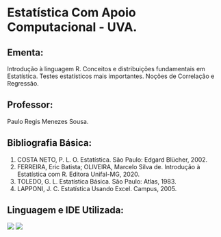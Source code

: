 # Estatística Com Apoio Computacional - UVA.

## Ementa:
Introdução à linguagem R. 
Conceitos e distribuições fundamentais em Estatística. 
Testes estatísticos mais importantes. 
Noções de Correlação e Regressão.

## Professor:
Paulo Regis Menezes Sousa.

## Bibliografia Básica:
1. COSTA NETO, P. L. O. Estatística. São Paulo: Edgard Blücher, 2002.
2. FERREIRA, Eric Batista; OLIVEIRA, Marcelo Silva de. Introdução à Estatística com R. Editora Unifal-MG, 2020.
3. TOLEDO, G. L. Estatística Básica. São Paulo: Atlas, 1983.
4. LAPPONI, J. C. Estatística Usando Excel. Campus, 2005.

## Linguagem e IDE Utilizada:
<a href = "https://pt.wikipedia.org/wiki/R_(linguagem_de_programa%C3%A7%C3%A3o)"><img src="https://img.shields.io/badge/-R-%23333?style=for-the-badge&logo=r&logoColor=%22red%22%20arget=%22_blank"></a>
<a href = "https://www.rstudio.com/"><img src="https://img.shields.io/badge/-RStudio-%23333?style=for-the-badge&logo=RStudio&logoColor=%22red%22%20arget=%22_blank"></a>
